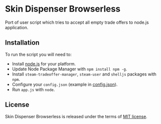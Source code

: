 # Skin Dispenser Browserless

Port of user script which tries to accept all empty trade offers to node.js application.

## Installation
To run the script you will need to:
* Install [node.js](https://nodejs.org) for your platform.
* Update Node Package Manager with ```npm install npm -g```.
* Install ```steam-tradeoffer-manager```, ```steam-user``` and ```shelljs``` packages with ```npm```.
* Configure your ```config.json``` (example in [config.json](./config.json)).
* Run ```app.js``` with ```node```.

## License
Skin Dispenser Browserless is released under the terms of [MIT license](./LICENSE.md).
